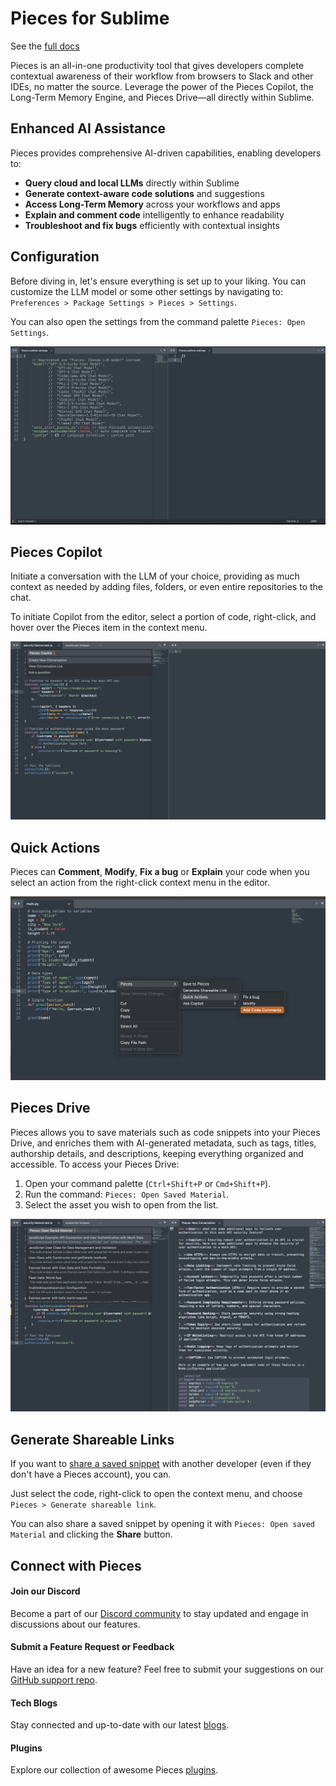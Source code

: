 # Pieces for Sublime

See the [full docs](https://docs.pieces.app/products/extensions-plugins/sublime)

Pieces is an all-in-one productivity tool that gives developers complete contextual awareness of their workflow from browsers to Slack and other IDEs, no matter the source.
Leverage the power of the Pieces Copilot, the Long-Term Memory Engine, and Pieces Drive—all directly within Sublime.

## Enhanced AI Assistance

Pieces provides comprehensive AI-driven capabilities, enabling developers to:

- **Query cloud and local LLMs** directly within Sublime
- **Generate context-aware code solutions** and suggestions
- **Access Long-Term Memory** across your workflows and apps
- **Explain and comment code** intelligently to enhance readability
- **Troubleshoot and fix bugs** efficiently with contextual insights

## Configuration

Before diving in, let's ensure everything is set up to your liking. You can customize the LLM model or some other settings by navigating to: `Preferences > Package Settings > Pieces > Settings`.

You can also open the settings from the command palette `Pieces: Open Settings`.

![Pieces Open Settings](icons/pieces%20open%20settings.png)

## Pieces Copilot

Initiate a conversation with the LLM of your choice, providing as much context as needed by adding files, folders, or even entire repositories to the chat.

To initiate Copilot from the editor, select a portion of code, right-click, and hover over the Pieces item in the context menu.

![pieces copilot](icons/pieces%20pieces%20copilot.png)

## Quick Actions

Pieces can **Comment**, **Modify**, **Fix a bug** or **Explain** your code when you select an action from the right-click context menu in the editor.

![quick actions](icons/sublime-right-click-menu.png)

## Pieces Drive

Pieces allows you to save materials such as code snippets into your Pieces Drive, and enriches them with AI-generated metadata, such as tags, titles, authorship details, and descriptions, keeping everything organized and accessible. To access your Pieces Drive:

1. Open your command palette (`Ctrl+Shift+P` or `Cmd+Shift+P`).
2. Run the command: `Pieces: Open Saved Material`.
3. Select the asset you wish to open from the list.

![open saved materials](icons/pieces%20open%20saved%20material.png)

## Generate Shareable Links

If you want to [share a saved snippet](https://docs.pieces.app/products/desktop/drive/sharing) with another developer (even if they don't have a Pieces account), you can.

Just select the code, right-click to open the context menu, and choose `Pieces > Generate shareable link`.

You can also share a saved snippet by opening it with `Pieces: Open saved Material` and clicking the **Share** button.

## Connect with Pieces

#### Join our Discord

Become a part of our [Discord community](https://discord.gg/getpieces) to stay updated and engage in discussions about our features.

#### Submit a Feature Request or Feedback

Have an idea for a new feature? Feel free to submit your suggestions on our [GitHub support repo](https://github.com/pieces-app/support).

#### Tech Blogs

Stay connected and up-to-date with our latest [blogs](https://pieces.app/blog).

#### Plugins

Explore our collection of awesome Pieces [plugins](https://pieces.app/plugins).
